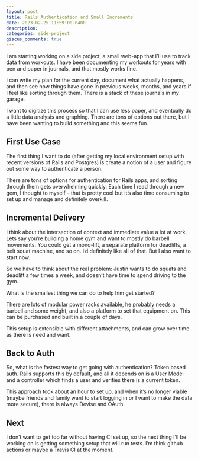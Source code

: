 ```yaml
---
layout: post
title: Rails Authentication and Small Increments
date: 2023-02-25 11:59:00-0400
description: 
categories: side-project
giscus_comments: true
---
```


I am starting working on a side project, a small web-app that I’ll use to track data from workouts. I have been documenting my workouts for years with pen and paper in journals, and that mostly works fine. 

I can write my plan for the current day, document what actually happens, and then see how things have gone in previous weeks, months, and years if I feel like sorting through them. There is a stack of these journals in my garage.

I want to digitize this process so that I can use less paper, and eventually do a little data analysis and graphing. There are tons of options out there, but I have been wanting to build something and this seems fun.

## First Use Case
The first thing I want to do (after getting my local environment setup with recent versions of Rails and Postgres) is create a notion of a user and figure out some way to authenticate a person.

There are tons of options for authentication for Rails apps, and sorting through them gets overwhelming quickly. Each time I read through a new gem, I thought to myself – that is pretty cool but it’s also time consuming to set up and manage and definitely overkill.

## Incremental Delivery
I think about the intersection of context and immediate value a lot at work. Lets say you’re building a home gym and want to mostly do barbell movements. You could get a mono-lift, a separate platform for deadlifts, a belt squat machine, and so on. I’d definitely like all of that. But I also want to start now.

So we have to think about the real problem: Justin wants to do squats and deadlift a few times a week, and doesn’t have time to spend driving to the gym.

What is the smallest thing we can do to help him get started?

There are lots of modular power racks available, he probably needs a barbell and some weight, and also a platform to set that equipment on. This can be purchased and built in a couple of days.

This setup is extensible with different attachments, and can grow over time as there is need and want.

## Back to Auth
So, what is the fastest way to get going with authentication? Token based auth. Rails supports this by default, and all it depends on is a User Model and a controller which finds a user and verifies there is a current token.

This approach took about an hour to set up, and when it’s no longer viable (maybe friends and family want to start logging in or I want to make the data more secure), there is always Devise and OAuth.

## Next
I don’t want to get too far without having CI set up, so the next thing I’ll be working on is getting something setup that will run tests. I’m think github actions or maybe a Travis CI at the moment.


